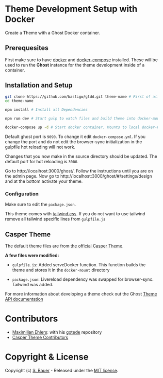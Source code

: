 # Theme Development Setup with Docker

Create a Theme with a Ghost Docker container.

## Prerequesites

First make sure to have [docker](https://docs.docker.com/) and [docker-compose](https://docs.docker.com/compose/) installed. These
will be used to run the **Ghost** instance for the theme development inside of a container.

## Installation and Setup

```bash
git clone https://github.com/bastigw/gtdd.git theme-name # First of all clone this repository.
cd theme-name

npm install # Install all Dependencies

npm run dev # Start gulp to watch files and build theme into docker-mount directory

docker-compose up -d # Start docker container. Mounts to local docker-mount directory
```

Default ghost port is `9090`. To change it edit `docker-compose.yml`. If you change the port and do not edit the browser-sync initialization in the gulpfile hot reloading will not work.

Changes that you now make in the source directory should be updated. The default port for hot reloading is `3000`.

Go to http://localhost:3000/ghost/. Follow the instructions until you are on the admin page. Now go to http://localhost:3000/ghost/#/settings/design and at the bottom activate your theme.

### Configuration

Make sure to edit the `package.json`.

This theme comes with [tailwind.css](https://github.com/tailwindcss/tailwindcss). If you do not want to use tailwind remove all tailwind specific lines from `gulpfile.js`

## Casper Theme

The default theme files are from [the official Casper Theme](https://github.com/TryGhost/Casper).

**A few files were modified:**

-   `gulpfile.js`: Added serveDocker function. This function builds the theme and stores it in the `docker-mount` directory

-   `package.json`: Livereload dependency was swapped for browser-sync. Tailwind was added.

For more information about developing a theme check out the Ghost [Theme API documentation](https://ghost.org/docs/api/handlebars-themes/)

# Contributors

-   [Maximilian Ehlers](https://github.com/b-m-f): with his [gotede](https://github.com/b-m-f/gotede) repository
-   [Casper Theme Contributors](https://github.com/TryGhost/Casper/graphs/contributors)

# Copyright & License

Copyright (c) [S. Bauer](https://github/bastigw) - Released under the [MIT license](LICENSE).
